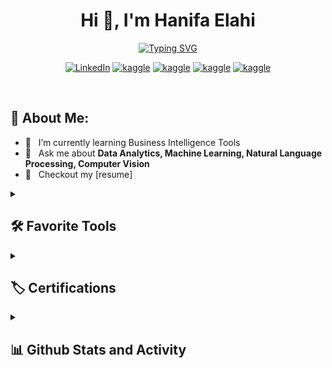 <h1 align="center">Hi 👋, I'm Hanifa Elahi</h1>

<p align="center">
<a href="https://git.io/typing-svg"><img src="https://readme-typing-svg.demolab.com?font=Fira+Code&weight=100&pause=1000&color=C007F7&multiline=true&width=435&lines=Data+Science+Enthusiast+" alt="Typing SVG" /></a>
</p>


<p align="center">
      <a href="https://linkedin.com/in/hanifa-elahi-98570a197/"><img alt="LinkedIn" src="https://img.shields.io/badge/linkedin-%230077B5.svg?style=for-the-badge&logo=linkedin&logoColor=white"></a>
      <a href="https://www.hackerrank.com/hanifa_elahi"><img alt="kaggle" src="https://img.shields.io/badge/-Hackerrank-2EC866?style=for-the-badge&logo=HackerRank&logoColor=white"></a>
      <a href="https://kaggle.com/hanifaelahi"><img alt="kaggle" src="https://img.shields.io/badge/Kaggle-4A154B?style=for-the-badge&logo=kaggle&logoColor=white"></a>
      <a href="https://fb.com/hanifa.elahi.18/"><img alt="kaggle" src="https://img.shields.io/badge/Facebook-%231877F2.svg?style=for-the-badge&logo=Facebook&logoColor=white"></a>
      <a href="https://replit.com/@HanifaElahi?path="><img alt="kaggle" src="https://img.shields.io/badge/Replit-%23F7A41D?style=for-the-badge&logo=Replit&logoColor=white"></a>
</p>

<br/>

## 🧐 About Me:

- 🌱 &nbsp; I’m currently learning Business Intelligence Tools
- 💬 &nbsp; Ask me about **Data Analytics, Machine Learning, Natural Language Processing, Computer Vision**
- 📝 &nbsp; Checkout my [resume]


<details> <summary><h2>🛠️ Favorite Tools</h2></summary>
      
 ### 🔥 ML & AI

  <p>
      <a href="#"><img alt="scikit learn" src="https://img.shields.io/badge/scikitlearn-2962FF?logo=scikitlearn&logoColor=white"></a>
      <a href="#"><img alt="Keras" src="https://img.shields.io/badge/Keras-B71C1C?logo=Keras&logoColor=white"></a>
  </p>
     
 ### 🔥 Computer Vision
  
  <p>
      <a href="#"><img alt="DeepFace" src="https://img.shields.io/badge/DeepFace-543DE0?logo=DeepFace&logoColor=white"></a>
      <a href="#"><img alt="Open CV" src="https://img.shields.io/badge/open-cv.svg?logo=opencv&logoColor=white"></a>
      <a href="#"><img alt="Mediapipe" src="https://img.shields.io/badge/Mediapipe-161637?logo=Mediapipe&logoColor=white"></a>
  </p>
      
  ### 🔥 Web Scrapping
  
  <p>
      <a href="#"><img alt="Requests" src="https://img.shields.io/badge/requests-2962FF?logo=requests&logoColor=white"></a>
      <a href="#"><img alt="Selenium" src="https://img.shields.io/badge/selenium-FD3A5C?logo=selenium&logoColor=white"></a>
      <a href="#"><img alt="Beautiful Soup" src="https://img.shields.io/badge/BeautifulSoup-F4B728?logo=Beautiful%20Soup&logoColor=white"></a>
  </p>
      
  
### 🔥 Natural Language Processing
  
  <p>
      <a href="#"><img alt="NLTK" src="https://img.shields.io/badge/NLTK-0000CC?logo=NLTK&logoColor=white"></a>
      <a href="#"><img alt="Gensim" src="https://img.shields.io/badge/Gensim-BB8907?logo=Gensim&logoColor=white"></a>
      <a href="#"><img alt="spaCy" src="https://img.shields.io/badge/spaCy-470137?logo=spaCy&logoColor=white"></a>
      <a href="#"><img alt="TextBlob" src="https://img.shields.io/badge/TextBlob-FF61F6?logo=TextBlob&logoColor=white"></a>
  </p>
      
### 🔥 Data Visualization Tools & Libraries

  <p>
      <a href="#"><img alt="Microsoft Power BI" src="https://img.shields.io/badge/power-bi.svg?logo=power-bi&logoColor=white"></a>
      <a href="#"><img alt="Looker Studio" src="https://img.shields.io/badge/looker-7D00FF.svg?logo=looker&logoColor=white"></a>
      <a href="#"><img alt="Tableau" src="https://img.shields.io/badge/Tableau-E97627.svg?logo=Tableau&logoColor=white"></a>
      <a href="#"><img alt="Matplotlib" src="https://img.shields.io/badge/Matplotlib-298D46?logo=Matplotlib&logoColor=white"></a>
      <a href="#"><img alt="seaborn" src="https://img.shields.io/badge/seaborn-7D4698?logo=seaborn&logoColor=white"></a>
      <a href="#"><img alt="Plotly" src="https://img.shields.io/badge/plotly-E6007A.svg?logo=plotly&logoColor=white"></a>
  </p>

 ### 🔥 Frameworks & Libraries
 <p>
      <a href="#"><img alt="Arduino" src="https://img.shields.io/badge/-Arduino-00979D?logo=Arduino&logoColor=white"></a>
      <a href="#"><img alt="Bootstrap" src="https://img.shields.io/badge/Bootstrap-7952B3.svg?logo=bootstrap&logoColor=white"></a>
      <a href="#"><img alt="Flask" src="https://img.shields.io/badge/Flask-000000.svg?logo=flask&logoColor=white"></a>
      <a href="#"><img alt="GitHub Actions" src="https://img.shields.io/badge/GitHub%20Actions-2671E5.svg?logo=github%20actions&logoColor=white"></a>
      <a href="#"><img alt="NumPy" src="https://img.shields.io/badge/Numpy-013243.svg?logo=numpy&logoColor=white"></a>
      <a href="#"><img alt="Pandas" src="https://img.shields.io/badge/Pandas-150458.svg?logo=pandas&logoColor=white"></a>
      <a href="#"><img alt="React" src="https://img.shields.io/badge/React-20232a.svg?logo=react&logoColor=%2361DAFB"></a>
      <a href="#"><img alt="Wordpress" src="https://img.shields.io/badge/Wordpress-21759B?logo=wordpress&logoColor=white"></a>
  </p>
      
### 🔥 Programming & Markup Languages
  
  <p>
      <a href="#"><img alt="Python" src="https://img.shields.io/badge/Python-14354C.svg?logo=python&logoColor=white"></a>
      <a href="#"><img alt="C" src="https://custom-icon-badges.demolab.com/badge/C-03599C.svg?logo=c-in-hexagon&logoColor=white"></a>
      <a href="#"><img alt="C++" src="https://custom-icon-badges.demolab.com/badge/C++-9C033A.svg?logo=cpp2&logoColor=white"></a>
      <a href="#"><img alt="C#" src="https://custom-icon-badges.demolab.com/badge/C%23-68217A.svg?logo=cs2&logoColor=white"></a>
      <a href="#"><img alt="CSS" src="https://img.shields.io/badge/CSS-1572B6.svg?logo=css3&logoColor=white"></a>
      <a href="#"><img alt="HTML" src="https://img.shields.io/badge/HTML-E34F26.svg?logo=html5&logoColor=white"></a>
      <a href="#"><img alt="Java" src="https://custom-icon-badges.demolab.com/badge/Java-007396.svg?logo=java&logoColor=white"></a>
      <a href="#"><img alt="JavaScript" src="https://img.shields.io/badge/JavaScript-F7DF1E.svg?logo=javascript&logoColor=black"></a>
      <a href="#"><img alt="Markdown" src="https://img.shields.io/badge/Markdown-000000.svg?logo=markdown&logoColor=white"></a>
      <a href="#"><img alt="PHP" src="https://img.shields.io/badge/PHP-777BB4.svg?logo=php&logoColor=white"></a>
      <a href="#l"><img alt="SQL" src="https://custom-icon-badges.demolab.com/badge/SQL-025E8C.svg?logo=database&logoColor=white"></a>
  </p>
    
### 🔥 Databases & Cloud Hosting
  
  <p>
      <a href="#"><img alt="Firebase" src="https://img.shields.io/badge/Firebase-000000.svg?logo=firebase&logoColor=white"></a>
      <a href="#"><img alt="MySQL" src="https://img.shields.io/badge/MySQL-005C84?logo=mysql&logoColor=white"></a>
      <a href="#"><img alt="SQLite" src ="https://img.shields.io/badge/SQLite-07405E?logo=sqlite&logoColor=white"></a>
      <a href="#"><img alt="SQL Server" src="https://img.shields.io/badge/Microsoft%20SQL%20Server-CC2927?logo=microsoft%20sql%20server&logoColor=white"></a>
      <a href="#"><img alt="Oracle" src ="https://img.shields.io/badge/Oracle-F00000.svg?logo=oracle&logoColor=white"></a>
      <a href="#"><img alt="GitHub Pages" src="https://img.shields.io/badge/GitHub%20Pages-327FC7.svg?logo=github&logoColor=white"></a>
      <a href="#"><img alt="Heroku" src="https://img.shields.io/badge/Heroku-430098.svg?logo=heroku&logoColor=white"></a>
      <a href="#"><img alt="Vercel" src="https://img.shields.io/badge/Vercel-000000.svg?logo=vercel&logoColor=white"></a>
  </p>
  
### 🔥 Software & Tools
  
  <p>
      <a href="#"><img alt="Jupyter" src="https://img.shields.io/badge/Jupyter-F37626.svg?logo=Jupyter&logoColor=white"></a>
      <a href="#"><img alt="spyder" src="https://img.shields.io/badge/spyder-9013FE?logo=spyder-ide&logoColor=white"></a>
      <a href="#"><img alt="Git" src="https://img.shields.io/badge/Git-F05033.svg?logo=git&logoColor=white"></a>
      <a href="#"><img alt="GitHub Desktop" src="https://img.shields.io/badge/GitHub%20Desktop-8034A9.svg?logo=github&logoColor=white"></a>
      <a href="#"><img alt="Visual Studio" src="https://img.shields.io/badge/Visual%20Studio-0078d7.svg?logo=visual-studio&logoColor=white"></a>
      <a href="#"><img alt="Google Sheets" src="https://img.shields.io/badge/Sheets-34A853.svg?logo=google%20sheets&logoColor=white"></a>
      <a href="#"><img alt="Visual Studio Code" src="https://img.shields.io/badge/Visual%20Studio%20Code-0078d7.svg?logo=visual-studio-code&logoColor=white"></a>
    <a href="#"><img alt="Sublime Text" src="https://img.shields.io/badge/sublime-B71C1C?logo=sublime-text&logoColor=white"></a>
  </p>
  
</details>

<details> <summary><h2>🏷️ Certifications</h2></summary>
  
1. [AI for Everyone](https://coursera.org/share/14973b60d5475ceb15b3e94cf742f73f)
2. [Working with Big Query](https://coursera.org/share/c1e4635f269bc98d47c382a570c74871)
3. [Marketing Analytics Dashboard in Data Studio](https://coursera.org/share/c1e4635f269bc98d47c382a570c74871)
4. [Data Science with Python](https://github.com/HanifaElahi/Certificates/blob/main/Data%20Science%20with%20Python.pdf)
5. [Data Science Foundations](https://olympus.mygreatlearning.com/courses/13680/certificate)
  
</details>

<details> <summary><h2>📊 Github Stats and Activity</h2></summary>
  
### 🔥 Streak Stats
  
<img title="🔥 Get streak stats for your profile at git.io/streak-stats" alt="DenverCoder1's streak" src="https://streak-stats.demolab.com/?user=hanifaelahi&theme=monokai-metallian&hide_border=true"/>
  
### 💻 GitHub Profile Stats
  
<img alt="Hanifa Elahi's Github Stats" src="https://denvercoder1-github-readme-stats.vercel.app/api/?username=hanifaelahi&show_icons=true&include_all_commits=true&count_private=true&theme=react&hide_border=true&bg_color=1F222E&title_color=F85D7F&icon_color=F8D866" height="180px"/>

<img alt="Hanifa Elahi's Top Languages" src="https://github-readme-stats.vercel.app/api/top-langs/?username=hanifaelahi&langs_count=8&layout=compact&theme=react&hide_border=true&bg_color=1F222E&title_color=F85D7F&icon_color=F8D866" height="180px"/>
  
<img alt="Hanifa Elahi's Activity Graph" src="https://github-readme-activity-graph.cyclic.app/graph/?username=hanifaelahi&bg_color=1F222E&color=F8D866&line=F85D7F&point=FFFFFF&hide_border=true" />
</details> 
